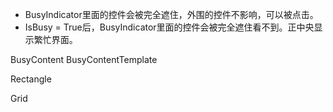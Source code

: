 ﻿- BusyIndicator里面的控件会被完全遮住，外围的控件不影响，可以被点击。
- IsBusy = True后，BusyIndicator里面的控件会被完全遮住看不到。正中央显示繁忙界面。


BusyContent
BusyContentTemplate

Rectangle

Grid


